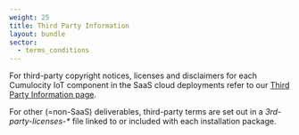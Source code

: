 ```yaml
---
weight: 25
title: Third Party Information
layout: bundle
sector:
  - terms_conditions
---
```


For third-party copyright notices, licenses and disclaimers for each Cumulocity IoT component in the SaaS cloud deployments refer to our [Third Party Information page](https://third-parties.c8y.io/build-sets/third-parties-cloud.html).

For other (=non-SaaS) deliverables, third-party terms are set out in a <i>3rd-party-licenses-*</i> file linked to or included with each installation package.
